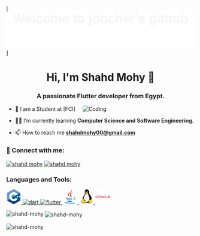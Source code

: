 [![MasterHead](https://raw.githubusercontent.com/BEPb/BEPb/5c63fa170d1cbbb0b1974f05a3dbe6aca3f5b7f3/assets/Bottom_up.svg)]
<h1 align="center">Hi, I'm Shahd Mohy 👋</h1>
<h3 align="center">A passionate Flutter developer from Egypt.</h3>
<img align="right" alt="Coding" width="300" src="https://user-images.githubusercontent.com/125878564/258871853-20e24ac8-354d-4ec0-8f25-ef158aec9420.gif">

- 🔭 I am a Student at [FCI]

- 👨‍💻 I’m currently learning **Computer Science and Software Engineering.**

- 📫 How to reach me **shahdmohy00@gmail.com**

<h3 align="left">👀 Connect with me:</h3>
<p align="left">
<a href="https://linkedin.com/in/shahd mohy" target="blank"><img align="center" src="https://raw.githubusercontent.com/rahuldkjain/github-profile-readme-generator/master/src/images/icons/Social/linked-in-alt.svg" alt="shahd mohy" height="30" width="40" /></a>
<a href="https://fb.com/shahd mohy" target="blank"><img align="center" src="https://raw.githubusercontent.com/rahuldkjain/github-profile-readme-generator/master/src/images/icons/Social/facebook.svg" alt="shahd mohy" height="30" width="40" /></a>
</p>

<h3 align="left"> Languages and Tools:</h3>
<p align="left"> <a href="https://www.w3schools.com/cpp/" target="_blank" rel="noreferrer"> <img src="https://raw.githubusercontent.com/devicons/devicon/master/icons/cplusplus/cplusplus-original.svg" alt="cplusplus" width="40" height="40"/> </a> <a href="https://dart.dev" target="_blank" rel="noreferrer"> <img src="https://www.vectorlogo.zone/logos/dartlang/dartlang-icon.svg" alt="dart" width="40" height="40"/> </a> <a href="https://flutter.dev" target="_blank" rel="noreferrer"> <img src="https://www.vectorlogo.zone/logos/flutterio/flutterio-icon.svg" alt="flutter" width="40" height="40"/> </a> <a href="https://www.java.com" target="_blank" rel="noreferrer"> <img src="https://raw.githubusercontent.com/devicons/devicon/master/icons/java/java-original.svg" alt="java" width="40" height="40"/> </a> <a href="https://www.linux.org/" target="_blank" rel="noreferrer"> <img src="https://raw.githubusercontent.com/devicons/devicon/master/icons/linux/linux-original.svg" alt="linux" width="40" height="40"/> </a> <a href="https://www.oracle.com/" target="_blank" rel="noreferrer"> <img src="https://raw.githubusercontent.com/devicons/devicon/master/icons/oracle/oracle-original.svg" alt="oracle" width="40" height="40"/> </a> </p>

<p><img align="left" src="https://github-readme-stats.vercel.app/api/top-langs?username=shahd-mohy&show_icons=true&locale=en&layout=compact" alt="shahd-mohy" /></p>

<p>&nbsp;<img align="center" src="https://github-readme-stats.vercel.app/api?username=shahd-mohy&show_icons=true&locale=en" alt="shahd-mohy" /></p>

<p><img align="center" src="https://github-readme-streak-stats.herokuapp.com/?user=shahd-mohy&" alt="shahd-mohy" /></p>

